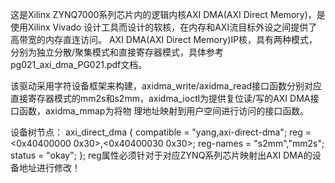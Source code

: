 这是Xilinx ZYNQ7000系列芯片内的逻辑内核AXI DMA(AXI Direct Memory)，是使用Xilinx Vivado 设计工具而设计的软核，在内存和AXI流目标外设之间提供了高带宽的内存直连访问。
AXI DMA(AXI Direct Memory)IP核，具有两种模式，分别为独立分散/聚集模式和直接寄存器模式，具体参考pg021_axi_dma_PG021.pdf文档。

该驱动采用字符设备框架来构建，axidma_write/axidma_read接口函数分别对应直接寄存器模式的mm2s和s2mm，axidma_ioctl为提供复位读/写的AXI DMA接口函数，axidma_mmap为将物
理地址映射到用户空间进行访问的接口函数。

设备树节点：
axi_direct_dma {
			compatible = "yang,axi-direct-dma";
			reg = <0x40400000 0x30>,<0x40400030 0x30>;
			reg-names = "s2mm","mm2s";
			status = "okay";
};
reg属性必须针对于对应ZYNQ系列芯片映射出AXI DMA的设备地址进行修改！
